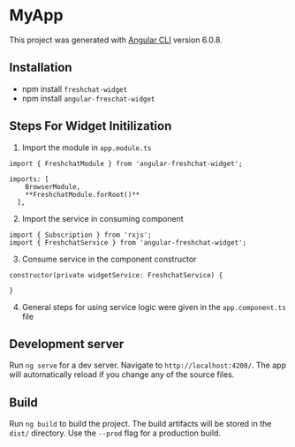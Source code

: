 # MyApp

This project was generated with [Angular CLI](https://github.com/angular/angular-cli) version 6.0.8.

## Installation

* npm install `freshchat-widget`
* npm install `angular-freschat-widget`

## Steps For Widget Initilization

1. Import the module in `app.module.ts`

```
import { FreshchatModule } from 'angular-freshchat-widget';

imports: [
    BrowserModule,
    **FreshchatModule.forRoot()**
  ],

```

2. Import the service in consuming component

```
import { Subscription } from 'rxjs';
import { FreshchatService } from 'angular-freshchat-widget';

```

3. Consume service in the component constructor

```
constructor(private widgetService: FreshchatService) {

}    
```

4. General steps for using service logic were given in the `app.component.ts` file


## Development server

Run `ng serve` for a dev server. Navigate to `http://localhost:4200/`. The app will automatically reload if you change any of the source files.


## Build

Run `ng build` to build the project. The build artifacts will be stored in the `dist/` directory. Use the `--prod` flag for a production build.

